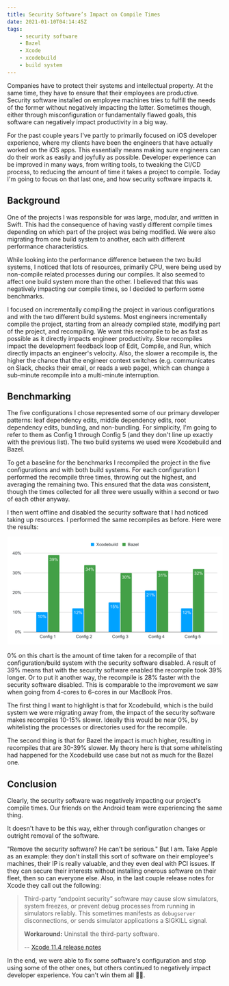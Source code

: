 ```yaml
---
title: Security Software’s Impact on Compile Times
date: 2021-01-10T04:14:45Z
tags:
    - security software
    - Bazel
    - Xcode
    - xcodebuild
    - build system
---
```


Companies have to protect their systems and intellectual property. At the same time, they have to ensure that their employees are productive. Security software installed on employee machines tries to fulfill the needs of the former without negatively impacting the latter. Sometimes though, either through misconfiguration or fundamentally flawed goals, this software can negatively impact productivity in a big way.

<!-- excerpt -->

For the past couple years I've partly to primarily focused on iOS developer experience, where my clients have been the engineers that have actually worked on the iOS apps. This essentially means making sure engineers can do their work as easily and joyfully as possible. Developer experience can be improved in many ways, from writing tools, to tweaking the CI/CD process, to reducing the amount of time it takes a project to compile. Today I'm going to focus on that last one, and how security software impacts it.

## Background

One of the projects I was responsible for was large, modular, and written in Swift. This had the consequence of having vastly different compile times depending on which part of the project was being modified. We were also migrating from one build system to another, each with different performance characteristics.

While looking into the performance difference between the two build systems, I noticed that lots of resources, primarily CPU, were being used by non-compile related processes during our compiles. It also seemed to affect one build system more than the other. I believed that this was negatively impacting our compile times, so I decided to perform some benchmarks.

I focused on incrementally compiling the project in various configurations and with the two different build systems. Most engineers incrementally compile the project, starting from an already compiled state, modifying part of the project, and recompiling. We want this recompile to be as fast as possible as it directly impacts engineer productivity. Slow recompiles impact the development feedback loop of Edit, Compile, and Run, which directly impacts an engineer's velocity. Also, the slower a recompile is, the higher the chance that the engineer context switches (e.g. communicates on Slack, checks their email, or reads a web page), which can change a sub-minute recompile into a multi-minute interruption.

## Benchmarking

The five configurations I chose represented some of our primary developer patterns: leaf dependency edits, middle dependency edits, root dependency edits, bundling, and non-bundling. For simplicity, I'm going to refer to them as Config 1 through Config 5 (and they don't line up exactly with the previous list). The two build systems we used were Xcodebuild and Bazel.

To get a baseline for the benchmarks I recompiled the project in the five configurations and with both build systems. For each configuration I performed the recompile three times, throwing out the highest, and averaging the remaining two. This ensured that the data was consistent, though the times collected for all three were usually within a second or two of each other anyway.

I then went offline and disabled the security software that I had noticed taking up resources. I performed the same recompiles as before. Here were the results:

![Chart showing how much slower the security software makes recompiling.](../static/img/security-software-slower.svg)

0% on this chart is the amount of time taken for a recompile of that configuration/build system with the security software disabled. A result of 39% means that with the security software enabled the recompile took 39% longer. Or to put it another way, the recompile is 28% faster with the security software disabled. This is comparable to the improvement we saw when going from 4-cores to 6-cores in our MacBook Pros.

The first thing I want to highlight is that for Xcodebuild, which is the build system we were migrating away from, the impact of the security software makes recompiles 10-15% slower. Ideally this would be near 0%, by whitelisting the processes or directories used for the recompile.

The second thing is that for Bazel the impact is much higher, resulting in recompiles that are 30-39% slower. My theory here is that some whitelisting had happened for the Xcodebuild use case but not as much for the Bazel one.

## Conclusion

Clearly, the security software was negatively impacting our project's compile times. Our friends on the Android team were experiencing the same thing.

It doesn't have to be this way, either through configuration changes or outright removal of the software.

"Remove the security software? He can't be serious." But I am. Take Apple as an example: they don't install this sort of software on their employee's machines, their IP is really valuable, and they even deal with PCI issues. If they can secure their interests without installing onerous software on their fleet, then so can everyone else. Also, in the last couple release notes for Xcode they call out the following:

> Third-party “endpoint security” software may cause slow simulators, system freezes, or prevent debug processes from running in simulators reliably. This sometimes manifests as `debugserver` disconnections, or sends simulator applications a SIGKILL signal.
>
> **Workaround:** Uninstall the third-party software.
>
> -- [Xcode 11.4 release notes](https://developer.apple.com/documentation/xcode_release_notes/xcode_11_4_release_notes#3530436)

In the end, we were able to fix some software's configuration and stop using some of the other ones, but others continued to negatively impact developer experience. You can't win them all 🤷‍♂️.
